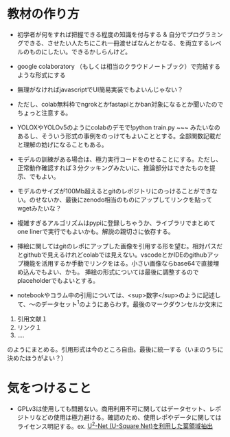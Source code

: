 # 教材の作り方

- 初学者が何をすれば把握できる程度の知識を付与する & 自分でプログラミングできる、させたい人たちにこれ一冊渡せばなんとかなる、を両立するレベルのものにしたい。できるかしらんけど。

- google colaboratory （もしくは相当のクラウドノートブック）で完結するような形式にする

- 無理がなければjavascriptでUI簡易実装でもよいんじゃない？

- ただし、colab無料枠でngrokとかfastapiとかban対象になるとか聞いたのでちょっと注意する。

- YOLOXやYOLOv5のようにcolabのデモで!python train.py ~~~ みたいなのあるし、そういう形式の事例をのっけてもよいこととする。全部関数記載だと理解の妨げになることもある。

- モデルの訓練がある場合は、極力実行コードをのせることにする。ただし、正常動作確認すれば３分クッキングみたいに、推論部分はできたものを提示、でもよい。
- モデルのサイズが100Mb超えるとgitのレポジトリにのっけることができない。のせないか、最後にzenodo相当のものにアップしてリンクを貼ってwgetみたいな？

- 複雑すぎるアルゴリズムはpypiに登録しちゃうか、ライブラリでまとめてone linerで実行でもよいかも。解説の親切さに依存する。

- 挿絵に関してはgitのレポにアップした画像を引用する形を望む。相対パスだとgithubで見えるけれどcolabでは見えない。vscodeとかIDEのgithubアップ機能を活用するか手動でリンクをはる。小さい画像ならbase64で直接埋め込んでもよい、かも。  挿絵の形式については最後に調整するのでplaceholderでもよいとする。

- notebookやコラム中の引用については、\<sup>数字\</sup>のように記述して、〜のデータセット<sup>1</sup>のようにあらわす。最後のマークダウンセルか文末に
1. 引用文献１
2. リンク１
3. ....

のようにまとめる。引用形式は今のところ自由。最後に統一する（いまのうちに決めたほうがよい？）

#  気をつけること
- GPLv3は使用しても問題ない。商用利用不可に関してはデータセット、レポジトリなどの使用は極力避ける。確認のため、使用レポやデータに関してはライセンス明記する。ex. [U<sup>2</sup>-Net (U-Square Net)を利用した葉領域抽出](notebooks/u2netp.ipynb)
